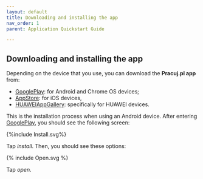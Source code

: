 ```yaml
---
layout: default
title: Downloading and installing the app
nav_order: 1
parent: Application Quickstart Guide

---
```

## Downloading and installing the app

Depending on the device that you use, you can download the **Pracuj.pl app** from:
* [GooglePlay](https://play.google.com/store/apps/details?id=pl.pracuj.android.jobsearcher&shortlink=51679bb6&pid=autopromo&c=autopromo_stopka_sg): for Android and Chrome OS devices;
* [AppStore](https://apps.apple.com/PL/app/id386774884?mt=8&shortlink=c3bc3623&pid=autopromo&c=autopromo_stopka&af_dp=https%3A%2F%2Fapps.apple.com%2Fpl%2Fapp%2Fid386774884): for iOS devices,
* [HUAWEIAppGallery](https://appgallery.huawei.com/#/app/C100957085?channelId=EUPLBDD20200805PR&detailType=0): specifically for HUAWEI devices.

This is the installation process when using an Android device. After entering [GooglePlay](https://play.google.com/store/apps/details?id=pl.pracuj.android.jobsearcher&shortlink=51679bb6&pid=autopromo&c=autopromo_stopka_sg), you should see the following screen:

{%include Install.svg%}

Tap *install*. Then, you should see these options:

{% include Open.svg %}

Tap *open*.